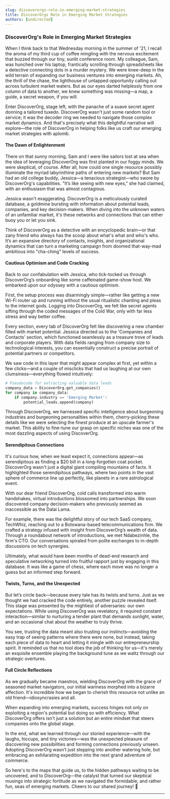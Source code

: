 ```yaml
---
slug: discoverorgs-role-in-emerging-market-strategies
title: DiscoverOrgs Role in Emerging Market Strategies
authors: [undirected]
---
```



### DiscoverOrg's Role in Emerging Market Strategies

When I think back to that Wednesday morning in the summer of '21, I recall the aroma of my third cup of coffee mingling with the nervous excitement that buzzed through our tiny, sunlit conference room. My colleague, Sam, was hunched over his laptop, frantically scrolling through spreadsheets like a detective connecting dots in a murder mystery. We were knee-deep in the wild terrain of expanding our business ventures into emerging markets. Ah, the thrill of the chase, the lighthouse of untapped opportunity calling out across turbulent market waters. But as our eyes darted helplessly from one column of data to another, we knew something was missing—a map, a guide, a secret weapon, if you will.

Enter DiscoverOrg, stage left, with the panache of a suave secret agent donning a tailored tuxedo. DiscoverOrg wasn't just some random tool or service; it was the decoder ring we needed to navigate those complex market dynamics. And that's precisely what this delightful narrative will explore—the role of DiscoverOrg in helping folks like us craft our emerging market strategies with aplomb.

#### The Dawn of Enlightenment

There on that sunny morning, Sam and I were like sailors lost at sea when the idea of leveraging DiscoverOrg was first planted in our foggy minds. We were skeptical, of course. After all, how could one single resource possibly illuminate the myriad labyrinthine paths of entering new markets? But Sam had an old college buddy, Jessica—a tenacious strategist—who swore by DiscoverOrg's capabilities. "It’s like seeing with new eyes," she had claimed, with an enthusiasm that was almost contagious.

Jessica wasn't exaggerating. DiscoverOrg is a meticulously curated database, a goldmine bursting with information about potential leads, companies, and key decision-makers. When diving into the unknown waters of an unfamiliar market, it's these networks and connections that can either buoy you or let you sink.

Think of DiscoverOrg as a detective with an encyclopedic brain—or that zany friend who always has the scoop about what's what and who's who. It’s an expansive directory of contacts, insights, and organizational dynamics that can turn a marketing campaign from doomed that-way-mad ambitious into "cha-ching" levels of success.

#### Cautious Optimism and Code Cracking

Back to our confabulation with Jessica, who tick-tocked us through DiscoverOrg’s onboarding like some caffeinated game-show host. We embarked upon our odyssey with a cautious optimism. 

First, the setup process was disarmingly simple—rather like getting a new Wi-Fi router up and running without the usual ritualistic chanting and pleas to the internet gods. Logging into DiscoverOrg, we felt like secret agents sifting through the coded messages of the Cold War, only with far less stress and way better coffee. 

Every section, every tab of DiscoverOrg felt like discovering a new chamber filled with market potential. Jessica directed us to the 'Companies and Contacts' section, which functioned seamlessly as a treasure trove of leads and corporate players. With data fields ranging from company size to technological interests, you can essentially construct a precise portrait of potential partners or competitors. 

We saw code in this layer that might appear complex at first, yet within a few clicks—and a couple of misclicks that had us laughing at our own clumsiness—everything flowed intuitively:

```python
# Pseudocode for extracting valuable data leads
company_data = DiscoverOrg.get_companies()
for company in company_data:
    if company.industry == 'Emerging Market':
        potential_leads.append(company)
```

Through DiscoverOrg, we harnessed specific intelligence about burgeoning industries and burgeoning personalities within them, cherry-picking these details like we were selecting the finest produce at an upscale farmer's market. This ability to fine-tune our grasp on specific niches was one of the most dazzling aspects of using DiscoverOrg.

#### Serendipitous Connections 

It's curious how, when we least expect it, connections appear—as serendipitous as finding a $20 bill in a long-forgotten coat pocket. DiscoverOrg wasn't just a digital giant compiling mountains of facts. It highlighted those serendipitous pathways, where two points in the vast sphere of commerce line up perfectly, like planets in a rare astrological event. 

With our dear friend DiscoverOrg, cold calls transformed into warm handshakes, virtual introductions blossomed into partnerships. We soon discovered company decision-makers who previously seemed as inaccessible as the Dalai Lama. 

For example, there was the delightful story of our tech SaaS company, TechWhiz, reaching out to a Botswana-based telecommunications firm. We crafted a strategy infused with insight from DiscoverOrg’s wealth of data. Through a roundabout network of introductions, we met Ndabezinhle, the firm's CTO. Our conversations spiraled from polite exchanges to in-depth discussions on tech synergies.

Ultimately, what would have been months of dead-end research and speculative networking turned into fruitful rapport just by engaging in this database. It was like a game of chess, where each move was no longer a guess but an informed step forward.

#### Twists, Turns, and the Unexpected

But let’s circle back—because every tale has its twists and turns. Just as we thought we had cracked the code entirely, another puzzle revealed itself. This stage was presented by the mightiest of adversaries: our own expectations. While using DiscoverOrg was revelatory, it required constant interaction—similar to nurturing a tender plant that demands sunlight, water, and an occasional chat about the weather to truly thrive.

You see, trusting the data meant also trusting our instincts—avoiding the easy trap of seeing patterns where there were none, but instead, taking each piece of data to heart and letting it mingle with our entrepreneurship spirit. It reminded us that no tool does the job of thinking for us—it's merely an exquisite ensemble playing the background tune as we waltz through our strategic overtures.

#### Full Circle Reflections

As we gradually became maestros, wielding DiscoverOrg with the grace of seasoned market navigators, our initial wariness morphed into a bizarre affection. It's incredible how we began to cherish this resource not unlike an old friend—idiosyncrasies and all. 

When expanding into emerging markets, success hinges not only on exploiting a region's potential but doing so with efficiency. What DiscoverOrg offers isn't just a solution but an entire mindset that steers companies onto the global stage. 

In the end, what we learned through our storied experience—with the laughs, hiccups, and tiny victories—was the unexpected pleasure of discovering new possibilities and forming connections previously unseen. Adopting DiscoverOrg wasn’t just stepping into another watering hole, but embracing an exhilarating expedition into the next grand adventure of commerce.

So here's to the maps that guide us, to the hidden pathways waiting to be uncovered, and to DiscoverOrg—the catalyst that turned our skeptical musings into strategic fortitude as we navigated the formidable, and rather fun, seas of emerging markets. Cheers to our shared journey! 🍻

---